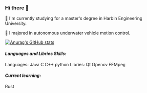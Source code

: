 ### Hi there 👋

<!--
**DevoutPrayer/DevoutPrayer** is a ✨ _special_ ✨ repository because its `README.md` (this file) appears on your GitHub profile.

Here are some ideas to get you started:

- 🔭 I’m currently working on ...
- 🌱 I’m currently learning ...
- 👯 I’m looking to collaborate on ...
- 🤔 I’m looking for help with ...
- 💬 Ask me about ...
- 📫 How to reach me: ...
- 😄 Pronouns: ...
- ⚡ Fun fact: ...
-->
📙 I'm currently studying for a master's degree in Harbin Engineering University.

📜 I majored in autonomous underwater vehicle motion control.

[![Anurag's GitHub stats](https://github-readme-stats.vercel.app/api?username=DevoutPrayer)](https://github.com/anuraghazra/github-readme-stats)

#### *Languages and Libries Skills:*
Languages: Java C C++ python 
Libries:   Qt Opencv FFMpeg
#### *Current learning:*
Rust
